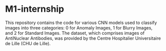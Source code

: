 # M1-internship

This repository contains the code for various CNN models used to classify images into three categories: 0 for Anomaly Images, 1 for Blurry Images, and 2 for Standard Images. The dataset, which comprises images of AntiNuclear Antibodies, was provided by the Centre Hospitalier Universitaire de Lille (CHU de Lille).

